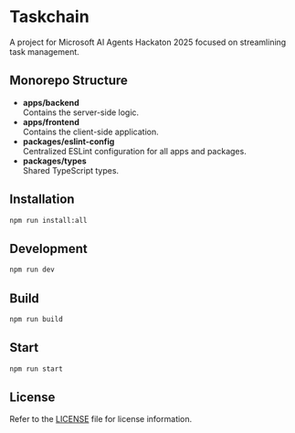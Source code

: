 # Taskchain

A project for Microsoft AI Agents Hackaton 2025 focused on streamlining task management.

## Monorepo Structure

- **apps/backend**  
  Contains the server-side logic.
- **apps/frontend**  
  Contains the client-side application.
- **packages/eslint-config**  
  Centralized ESLint configuration for all apps and packages.
- **packages/types**  
  Shared TypeScript types.

## Installation

```sh
npm run install:all
```

## Development

```sh
npm run dev
```

## Build

```sh
npm run build
```

## Start

```sh
npm run start
```

## License

Refer to the [LICENSE](./LICENSE) file for license information.
